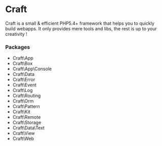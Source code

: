 # Craft

Craft is a small & efficient PHP5.4+ framework that helps you to quickly build webapps.
It only provides mere tools and libs, the rest is up to your creativity !

### Packages

- Craft\App
- Craft\Box
- Craft\App\Console
- Craft\Data
- Craft\Error
- Craft\Event
- Craft\Log
- Craft\Routing
- Craft\Orm
- Craft\Pattern
- Craft\Kit
- Craft\Remote
- Craft\Storage
- Craft\Data\Text
- Craft\View
- Craft\Web